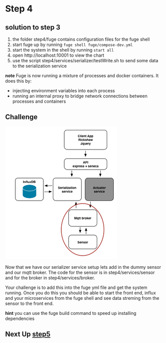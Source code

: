 # Step 4

## solution to step 3

1. the folder step4/fuge contains configuration files for the fuge shell
2. start fuge up by running `fuge shell fuge/compose-dev.yml`
3. start the system in the shell by running `start all`
4. open http://localhost:10001 to view the chart
5. use the script step4/services/serializer/testWrite.sh to send some data to the serialization service

__note__ Fuge is now running a mixture of processes and docker containers. It does this by:

* injecting environment variables into each process
* running an internal proxy to bridge network connections between processes and containers

## Challenge
![image](../docs/step4.png)

Now that we have our serializer service setup lets add in the dummy sensor and our mqtt broker. The code for the sensor is in step4/services/sensor and for
the broker in step4/services/broker.

Your challenge is to add this into the fuge yml file and get the system running. Once you do this you should be able to start the front end, influx and your microservices from the fuge shell and see data streming from the sensor to the front end.

__hint__ you can use the fuge build command to speed up installing dependencies

## Next Up [step5](../step5/README.md)
